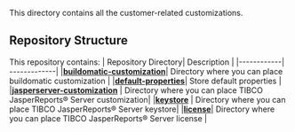 This directory contains all the customer-related customizations.
## Repository Structure
This repository contains:
| Repository Directory| Description |
|------------| -------------|
|**[buildomatic-customization](./buildomatic-customization)**| Directory where you can place buildomatic customization |
|**[default-properties](./default-properties)**| Store default properties |
|**[jasperserver-customization](./jasperserver-customization)** |  Directory where you can place TIBCO JasperReports® Server customization|
|**[keystore](./keystore)** | Directory where you can place TIBCO JasperReports® Server keystore|
|**[license](./license)**| Directory where you can place TIBCO JasperReports® Server license |

